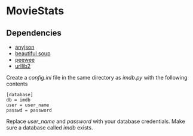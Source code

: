 MovieStats
==========

Dependencies
------------

- [anyjson](http://pypi.python.org/pypi/anyjson/0.2.0)
- [beautiful soup](http://www.crummy.com/software/BeautifulSoup/)
- [peewee](https://github.com/coleifer/peewee)
- [urllib2](http://docs.python.org/2/library/urllib2.html)


Create a _config.ini_ file in the same directory as _imdb.py_ with the following contents

```
[database]
db = imdb
user = user_name
passwd = password
```

Replace *user_name* and _password_ with your database credentials. 
Make sure a database called _imdb_ exists.
